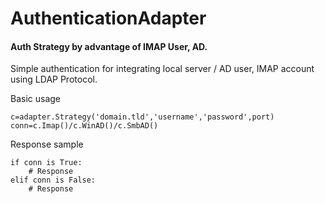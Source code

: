 # AuthenticationAdapter
#### Auth Strategy by advantage of IMAP User, AD.

Simple authentication for integrating local server / AD user, IMAP account using LDAP Protocol.

Basic usage
```
c=adapter.Strategy('domain.tld','username','password',port)
conn=c.Imap()/c.WinAD()/c.SmbAD()
```

Response sample
```
if conn is True:
    # Response
elif conn is False:
    # Response
```
